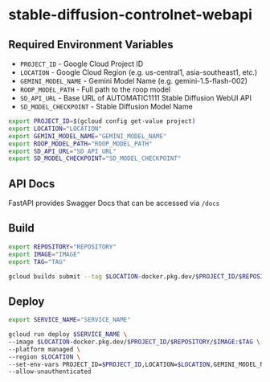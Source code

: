 # stable-diffusion-controlnet-webapi

## Required Environment Variables

- `PROJECT_ID` - Google Cloud Project ID
- `LOCATION` - Google Cloud Region (e.g. us-central1, asia-southeast1, etc.)
- `GEMINI_MODEL_NAME` - Gemini Model Name (e.g. gemini-1.5-flash-002)
- `ROOP_MODEL_PATH` - Full path to the roop model
- `SD_API_URL` - Base URL of AUTOMATIC1111 Stable Diffusion WebUI API
- `SD_MODEL_CHECKPOINT` - Stable Diffusion Model Name

```bash
export PROJECT_ID=$(gcloud config get-value project)
export LOCATION="LOCATION"
export GEMINI_MODEL_NAME="GEMINI_MODEL_NAME"
export ROOP_MODEL_PATH="ROOP_MODEL_PATH"
export SD_API_URL="SD_API_URL"
export SD_MODEL_CHECKPOINT="SD_MODEL_CHECKPOINT"
```

## API Docs

FastAPI provides Swagger Docs that can be accessed via `/docs`

## Build

```bash
export REPOSITORY="REPOSITORY"
export IMAGE="IMAGE"
export TAG="TAG"

gcloud builds submit --tag $LOCATION-docker.pkg.dev/$PROJECT_ID/$REPOSITORY/$IMAGE:$TAG
```

## Deploy

```bash
export SERVICE_NAME="SERVICE_NAME"

gcloud run deploy $SERVICE_NAME \
--image $LOCATION-docker.pkg.dev/$PROJECT_ID/$REPOSITORY/$IMAGE:$TAG \
--platform managed \
--region $LOCATION \
--set-env-vars PROJECT_ID=$PROJECT_ID,LOCATION=$LOCATION,GEMINI_MODEL_NAME=$GEMINI_MODEL_NAME,ROOP_MODEL_PATH=$ROOP_MODEL_PATH,SD_API_URL=$SD_API_URL,SD_MODEL_CHECKPOINT=$SD_MODEL_CHECKPOINT \
--allow-unauthenticated
```

